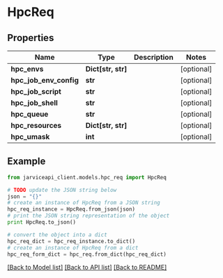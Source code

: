 # HpcReq


## Properties
Name | Type | Description | Notes
------------ | ------------- | ------------- | -------------
**hpc_envs** | **Dict[str, str]** |  | [optional] 
**hpc_job_env_config** | **str** |  | [optional] 
**hpc_job_script** | **str** |  | [optional] 
**hpc_job_shell** | **str** |  | [optional] 
**hpc_queue** | **str** |  | [optional] 
**hpc_resources** | **Dict[str, str]** |  | [optional] 
**hpc_umask** | **int** |  | [optional] 

## Example

```python
from jarviceapi_client.models.hpc_req import HpcReq

# TODO update the JSON string below
json = "{}"
# create an instance of HpcReq from a JSON string
hpc_req_instance = HpcReq.from_json(json)
# print the JSON string representation of the object
print HpcReq.to_json()

# convert the object into a dict
hpc_req_dict = hpc_req_instance.to_dict()
# create an instance of HpcReq from a dict
hpc_req_form_dict = hpc_req.from_dict(hpc_req_dict)
```
[[Back to Model list]](../README.md#documentation-for-models) [[Back to API list]](../README.md#documentation-for-api-endpoints) [[Back to README]](../README.md)


